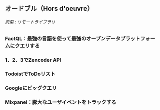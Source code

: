 ## オードブル（Hors d'oeuvre）
###### 前菜 : リモートライブラリ

### FactQL：最強の言語を使って最強のオープンデータプラットフォームにクエリする
### 1、2、3でZencoder API
### TodoistでToDoリスト
### Googleにビッグクエリ
### Mixpanel：膨大なユーザイベントをトラックする
